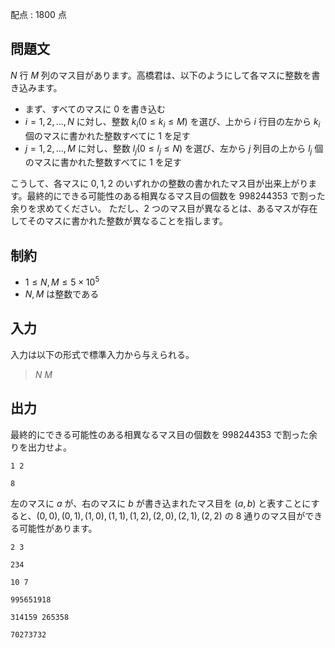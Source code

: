 配点 : $1800$ 点

## 問題文

$N$ 行 $M$ 列のマス目があります。高橋君は、以下のようにして各マスに整数を書き込みます。

- まず、すべてのマスに $0$ を書き込む
- $i=1,2,...,N$ に対し、整数 $k_i (0\leq k_i\leq M)$ を選び、上から $i$ 行目の左から $k_i$ 個のマスに書かれた整数すべてに $1$ を足す
- $j=1,2,...,M$ に対し、整数 $l_j (0\leq l_j\leq N)$ を選び、左から $j$ 列目の上から $l_j$ 個のマスに書かれた整数すべてに $1$ を足す

こうして、各マスに $0,1,2$ のいずれかの整数の書かれたマス目が出来上がります。最終的にできる可能性のある相異なるマス目の個数を $998244353$ で割った余りを求めてください。
ただし、$2$ つのマス目が異なるとは、あるマスが存在してそのマスに書かれた整数が異なることを指します。

## 制約

- $1 \leq N,M \leq 5\times 10^5$
- $N,M$ は整数である

## 入力

入力は以下の形式で標準入力から与えられる。

> $N$ $M$

## 出力

最終的にできる可能性のある相異なるマス目の個数を $998244353$ で割った余りを出力せよ。

```input1
1 2
```

```output1
8
```

左のマスに $a$ が、右のマスに $b$ が書き込まれたマス目を $(a,b)$ と表すことにすると、$(0,0),(0,1),(1,0),(1,1),(1,2),(2,0),(2,1),(2,2)$ の $8$ 通りのマス目ができる可能性があります。

```input2
2 3
```

```output2
234
```

```input3
10 7
```

```output3
995651918
```

```input4
314159 265358
```

```output4
70273732
```